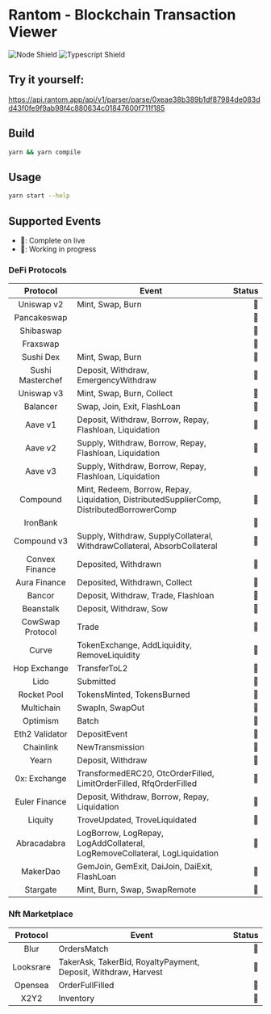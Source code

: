 # Rantom - Blockchain Transaction Viewer

![Node Shield](https://img.shields.io/badge/Node-%5E16.0.0-brightgreen?style=flat-square&logo=JavaScript)
![Typescript Shield](https://img.shields.io/badge/Typescript-%5E4.6.3-blue?style=flat-square&logo=TypeScript)

## Try it yourself:
https://api.rantom.app/api/v1/parser/parse/0xeae38b389b1df87984de083dd43f0fe9f9ab98f4c880634c01847600f711f185

## Build
```bash
yarn && yarn compile
```

## Usage
```bash
yarn start --help
```

## Supported Events

- 🌱: Complete on live
- 🔨: Working in progress

### DeFi Protocols

|     Protocol     | Event                                                                                      | Status |
|:----------------:|--------------------------------------------------------------------------------------------|-------:|
|    Uniswap v2    | Mint, Swap, Burn                                                                           |     🌱 |
|   Pancakeswap    |                                                                                            |     🌱 |
|    Shibaswap     |                                                                                            |     🌱 |
|     Fraxswap     |                                                                                            |     🌱 |
|    Sushi Dex     | Mint, Swap, Burn                                                                           |     🌱 |
| Sushi Masterchef | Deposit, Withdraw, EmergencyWithdraw                                                       |     🌱 |
|    Uniswap v3    | Mint, Swap, Burn, Collect                                                                  |     🌱 |
|     Balancer     | Swap, Join, Exit, FlashLoan                                                                |     🌱 |
|     Aave v1      | Deposit, Withdraw, Borrow, Repay, Flashloan, Liquidation                                   |     🌱 |
|     Aave v2      | Supply, Withdraw, Borrow, Repay, Flashloan, Liquidation                                    |     🌱 |
|     Aave v3      | Supply, Withdraw, Borrow, Repay, Flashloan, Liquidation                                    |     🌱 |
|     Compound     | Mint, Redeem, Borrow, Repay, Liquidation, DistributedSupplierComp, DistributedBorrowerComp |     🌱 |
|     IronBank     |                                                                                            |     🌱 |
|   Compound v3    | Supply, Withdraw, SupplyCollateral, WithdrawCollateral, AbsorbCollateral                   |     🌱 |
|  Convex Finance  | Deposited, Withdrawn                                                                       |     🌱 |
|   Aura Finance   | Deposited, Withdrawn, Collect                                                              |     🌱 |
|      Bancor      | Deposit, Withdraw, Trade, Flashloan                                                        |     🌱 |
|    Beanstalk     | Deposit, Withdraw, Sow                                                                     |     🌱 |
| CowSwap Protocol | Trade                                                                                      |     🌱 |
|      Curve       | TokenExchange, AddLiquidity, RemoveLiquidity                                               |     🌱 |
|   Hop Exchange   | TransferToL2                                                                               |     🌱 |
|       Lido       | Submitted                                                                                  |     🌱 |
|   Rocket Pool    | TokensMinted, TokensBurned                                                                 |     🌱 |
|    Multichain    | SwapIn, SwapOut                                                                            |     🌱 |
|     Optimism     | Batch                                                                                      |     🌱 |
|  Eth2 Validator  | DepositEvent                                                                               |     🌱 |
|    Chainlink     | NewTransmission                                                                            |     🌱 |
|      Yearn       | Deposit, Withdraw                                                                          |     🌱 |
|   0x: Exchange   | TransformedERC20, OtcOrderFilled, LimitOrderFilled, RfqOrderFilled                         |     🌱 |
|  Euler Finance   | Deposit, Withdraw, Borrow, Repay, Liquidation                                              |     🌱 |
|     Liquity      | TroveUpdated, TroveLiquidated                                                              |     🌱 |
|   Abracadabra    | LogBorrow, LogRepay, LogAddCollateral, LogRemoveCollateral, LogLiquidation                 |     🌱 |
|     MakerDao     | GemJoin, GemExit, DaiJoin, DaiExit, FlashLoan                                              |     🌱 |
|     Stargate     | Mint, Burn, Swap, SwapRemote                                                               |     🌱 |

### Nft Marketplace

| Protocol  | Event                                                          | Status |
|:---------:|----------------------------------------------------------------|-------:|
|   Blur    | OrdersMatch                                                    |     🌱 |
| Looksrare | TakerAsk, TakerBid, RoyaltyPayment, Deposit, Withdraw, Harvest |     🌱 |
|  Opensea  | OrderFullFilled                                                |     🌱 |
|   X2Y2    | Inventory                                                      |     🌱 |
